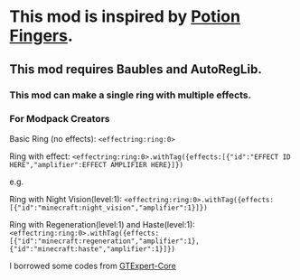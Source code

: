 # This mod is inspired by [Potion Fingers](https://github.com/VazkiiModsArchive/PotionFingers).
## This mod requires Baubles and AutoRegLib.
### This mod can make a single ring with multiple effects.
### For Modpack Creators
Basic Ring (no effects): ```<effectring:ring:0>```

Ring with effect: ```<effectring:ring:0>.withTag({effects:[{"id":"EFFECT ID HERE","amplifier":EFFECT AMPLIFIER HERE}]})```

e.g.

Ring with Night Vision(level:1): ```<effectring:ring:0>.withTag({effects:[{"id":"minecraft:night_vision","amplifier":1}]})```

Ring with Regeneration(level:1) and Haste(level:1): ```<effectring:ring:0>.withTag({effects:[{"id":"minecraft:regeneration","amplifier":1},{"id":"minecraft:haste","amplifier":1}]})```

I borrowed some codes from [GTExpert-Core](https://github.com/GTModpackTeam/GTExpert-Core)
